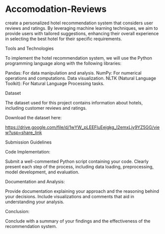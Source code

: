 # Accomodation-Reviews
create a personalized hotel recommendation system that considers user reviews and ratings. By leveraging machine learning techniques, we aim to provide users with tailored suggestions, enhancing their overall experience in selecting the best hotel for their specific requirements.

Tools and Technologies

To implement the hotel recommendation system, we will use the Python programming language along with the following libraries:

Pandas: For data manipulation and analysis.
NumPy: For numerical operations and computations.
Data visualization.
NLTK (Natural Language Toolkit): For Natural Language Processing tasks.

Dataset

The dataset used for this project contains information about hotels, including customer reviews and ratings. 

Download the dataset here: 

https://drive.google.com/file/d/1wYW_pLEEFluEejgkg_I2emxLjy9YZ5GG/view?usp=share_link

Submission Guidelines

Code Implementation:

Submit a well-commented Python script containing your code.
Clearly present each step of the process, including data loading, preprocessing, model development, and evaluation.

Documentation and Analysis:

Provide documentation explaining your approach and the reasoning behind your decisions.
Include visualizations and comments that aid in understanding your analysis.

Conclusion:

Conclude with a summary of your findings and the effectiveness of the recommendation system.
